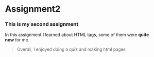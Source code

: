 # Assignment2  
### This is my second assignment

In this assignment I learned about HTML tags, some of them were **quite new** for me.

> Overall, I enjoyed doing a quiz and making html pages

